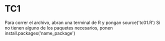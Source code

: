 # TC1
Para correr el archivo, abran una terminal de R y pongan 
source('tc01.R')
Si no tienen alguno de los paquetes necesarios, ponen
install.packages('name_package')
